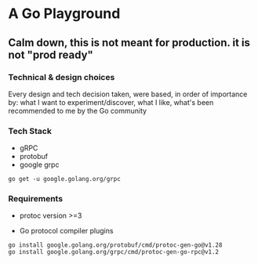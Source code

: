 # A Go Playground

## Calm down, this is not meant for production. it is not "prod ready"

### Technical & design choices

Every design and tech decision taken, were based, in order of importance by: what I want to experiment/discover, what I like, what's been recommended to me by the Go community

### Tech Stack

- gRPC
- protobuf
- google grpc

```shell
go get -u google.golang.org/grpc
```

### Requirements

- protoc version >=3

- Go protocol compiler plugins

```shell
go install google.golang.org/protobuf/cmd/protoc-gen-go@v1.28
go install google.golang.org/grpc/cmd/protoc-gen-go-rpc@v1.2
```
